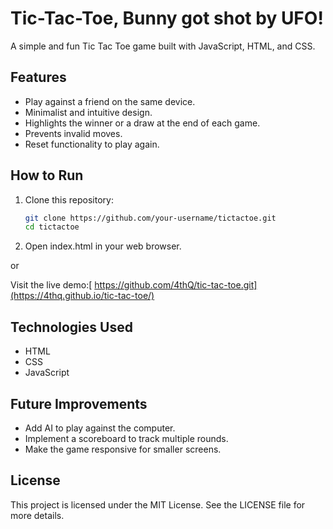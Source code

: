 
# Tic-Tac-Toe, Bunny got shot by UFO!
A simple and fun Tic Tac Toe game built with JavaScript, HTML, and CSS. 

## Features

- Play against a friend on the same device.
- Minimalist and intuitive design.
- Highlights the winner or a draw at the end of each game.
- Prevents invalid moves.
- Reset functionality to play again.

## How to Run

1. Clone this repository:
   ```bash
   git clone https://github.com/your-username/tictactoe.git
   cd tictactoe
2. Open index.html in your web browser.
   
or

Visit the live demo:[ https://github.com/4thQ/tic-tac-toe.git](https://4thq.github.io/tic-tac-toe/)



## Technologies Used
- HTML
- CSS
- JavaScript
## Future Improvements
- Add AI to play against the computer.
- Implement a scoreboard to track multiple rounds.
- Make the game responsive for smaller screens.
## License

This project is licensed under the MIT License. See the LICENSE file for more details.
